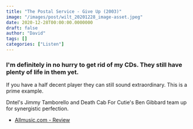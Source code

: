 ```yaml
---
title: "The Postal Service - Give Up (2003)"
image: "/images/post/wilt_20201228_image-asset.jpeg"
date: 2020-12-28T00:00:00.0000000
draft: false
author: "David"
tags: []
categories: ["Listen"]
---
```

### I'm definitely in no hurry to get rid of my CDs. They still have plenty of life in them yet.

 If you have a half decent player they can still sound extraordinary. This is a prime example.

 Dntel's Jimmy Tamborello and Death Cab For Cutie's Ben Gibbard team up for synergistic perfection.

-  [Allmusic.com - Review](https://www.allmusic.com/album/give-up-mw0000020333)
